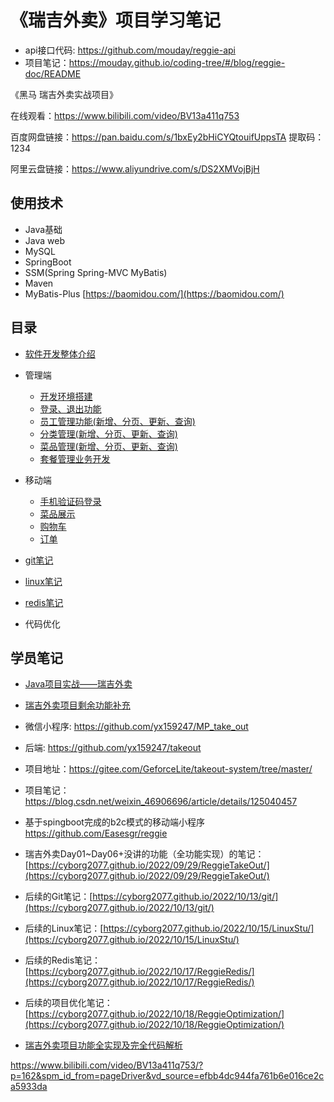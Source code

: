 # 《瑞吉外卖》项目学习笔记

- api接口代码: https://github.com/mouday/reggie-api
- 项目笔记：https://mouday.github.io/coding-tree/#/blog/reggie-doc/README

《黑马 瑞吉外卖实战项目》

在线观看：https://www.bilibili.com/video/BV13a411q753

百度网盘链接：https://pan.baidu.com/s/1bxEy2bHiCYQtouifUppsTA 
提取码：1234 

阿里云盘链接：https://www.aliyundrive.com/s/DS2XMVojBjH

## 使用技术

- Java基础
- Java web
- MySQL
- SpringBoot
- SSM(Spring Spring-MVC MyBatis)
- Maven
- MyBatis-Plus [https://baomidou.com/](https://baomidou.com/)

## 目录

- [软件开发整体介绍](doc/introduction.md)

- 管理端
    - [开发环境搭建](doc/development-env.md)
    - [登录、退出功能](doc/login-and-logout.md)
    - [员工管理功能(新增、分页、更新、查询)](doc/day2.md)
    - [分类管理(新增、分页、更新、查询)](doc/day3.md)
    - [菜品管理(新增、分页、更新、查询)](doc/day4.md)
    - [套餐管理业务开发](doc/day5.md)

- 移动端
    - [手机验证码登录](/doc/h5-sms.md)
    - [菜品展示](doc/h5-index.md)
    - [购物车](doc/h5-shopping-cart.md)
    - [订单](doc/h5-order.md)


- [git笔记](/blog/reggie-doc/doc/reggie-git.md)
- [linux笔记](/blog/reggie-doc/doc/linux/index.md)
- [redis笔记](/blog/reggie-doc/doc/redis/index.md)
- 代码优化

## 学员笔记

- [Java项目实战——瑞吉外卖](https://www.cnblogs.com/KizunaAI/p/16253032.html)
- [瑞吉外卖项目剩余功能补充](https://blog.csdn.net/weixin_53142722/article/details/124371940)
- 微信小程序: https://github.com/yx159247/MP_take_out
- 后端: https://github.com/yx159247/takeout

- 项目地址：https://gitee.com/GeforceLite/takeout-system/tree/master/
- 项目笔记：https://blog.csdn.net/weixin_46906696/article/details/125040457
- 基于spingboot完成的b2c模式的移动端小程序 https://github.com/Easesgr/reggie

- 瑞吉外卖Day01~Day06+没讲的功能（全功能实现）的笔记：[https://cyborg2077.github.io/2022/09/29/ReggieTakeOut/](https://cyborg2077.github.io/2022/09/29/ReggieTakeOut/)
- 后续的Git笔记：[https://cyborg2077.github.io/2022/10/13/git/](https://cyborg2077.github.io/2022/10/13/git/)
- 后续的Linux笔记：[https://cyborg2077.github.io/2022/10/15/LinuxStu/](https://cyborg2077.github.io/2022/10/15/LinuxStu/)
- 后续的Redis笔记：[https://cyborg2077.github.io/2022/10/17/ReggieRedis/](https://cyborg2077.github.io/2022/10/17/ReggieRedis/)
- 后续的项目优化笔记：[https://cyborg2077.github.io/2022/10/18/ReggieOptimization/](https://cyborg2077.github.io/2022/10/18/ReggieOptimization/)
- [瑞吉外卖项目功能全实现及完全代码解析](https://blog.csdn.net/weixin_59798969/article/details/127335566)


https://www.bilibili.com/video/BV13a411q753/?p=162&spm_id_from=pageDriver&vd_source=efbb4dc944fa761b6e016ce2ca5933da